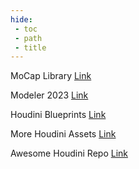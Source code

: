 ```yaml
---
hide:
 - toc
 - path
 - title
---
```


MoCap Library [Link](http://mocap.cs.cmu.edu/)

Modeler 2023 [Link](https://alexeyvanzhula.gumroad.com/)

Houdini Blueprints [Link](https://hdbp.io/)

More Houdini Assets [Link](https://ae-houdini.com/)

Awesome Houdini Repo [Link](https://github.com/WaffleBoyTom?tab=repositories)